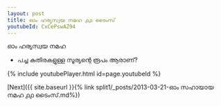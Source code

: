 ```yaml
---
layout: post
title: ഓം ഹര്യസ്വയ നമഹ ൧൧ ടൈംസ്
youtubeId: CxCePswAZ94
---
```

 
 
 ഓം ഹര്യസ്വയ നമഹ 
 
 -  പച്ച കുതിരകളുള്ള സൂര്യന്റെ രൂപം ആരാണ്? 
 
  
 
  
 
 
 
 
 
 


{% include youtubePlayer.html id=page.youtubeId %}
 
[Next]({{ site.baseurl }}{% link  split1/_posts/2013-03-21-ഓം സഹായായ നമഹ ൧൧ ടൈംസ്.md%})
 
